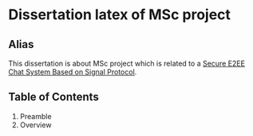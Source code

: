 # Dissertation latex of MSc project

## Alias

This dissertation is about MSc project which is related to a [Secure E2EE Chat System Based on Signal Protocol](https://github.com/wzy151531/Secure-E2EE-Chat-Application).

## Table of Contents

1. Preamble
2. Overview